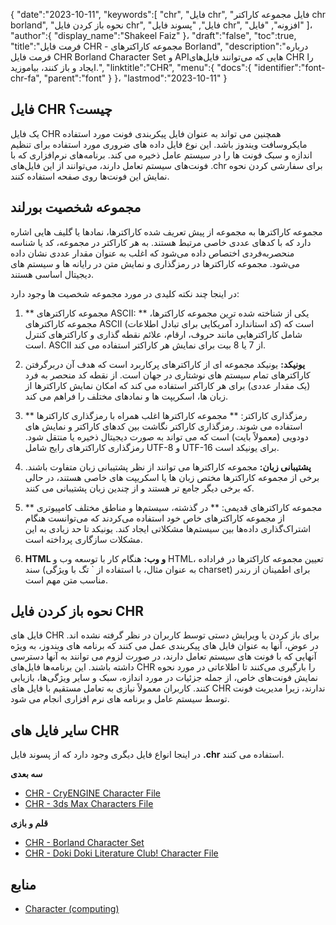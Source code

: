 {
   "date":"2023-10-11",
   "keywords":[
"chr",
"فایل chr",
"فایل مجموعه کاراکتر chr borland",
"نحوه باز کردن فایل chr",
"فایل",
"پسوند فایل chr",
"افزونه",
"فایل"
]،
   "author":{
      "display_name":"Shakeel Faiz"
}،
   "draft":"false",
   "toc":true,
   "title":"فرمت فایل CHR - مجموعه کاراکترهای Borland",
   "description":"درباره فرمت فایل CHR Borland Character Set و APIهایی که می‌توانند فایل‌های CHR را ایجاد و باز کنند، بیاموزید.",
   "linktitle":"CHR",
   "menu":{
      "docs":{
         "identifier":"font-chr-fa",
         "parent":"font"
}
}،
   "lastmod":"2023-10-11"
}

## فایل CHR چیست؟

یک فایل CHR همچنین می تواند به عنوان فایل پیکربندی فونت مورد استفاده مایکروسافت ویندوز باشد. این نوع فایل داده های ضروری مورد استفاده برای تنظیم اندازه و سبک فونت ها را در سیستم عامل ذخیره می کند. برنامه‌های نرم‌افزاری که با فونت‌های سیستم تعامل دارند، می‌توانند از این فایل‌های .chr برای سفارشی کردن نحوه نمایش این فونت‌ها روی صفحه استفاده کنند.

## مجموعه شخصیت بورلند

مجموعه کاراکترها به مجموعه از پیش تعریف شده کاراکترها، نمادها یا گلیف هایی اشاره دارد که با کدهای عددی خاصی مرتبط هستند. به هر کاراکتر در مجموعه، کد یا شناسه منحصربه‌فردی اختصاص داده می‌شود که اغلب به عنوان مقدار عددی نشان داده می‌شود. مجموعه کاراکترها در رمزگذاری و نمایش متن در رایانه ها و سیستم های دیجیتال اساسی هستند.

در اینجا چند نکته کلیدی در مورد مجموعه شخصیت ها وجود دارد:

1.  ** مجموعه کاراکترهای ASCII: ** یکی از شناخته شده ترین مجموعه کاراکترها، مجموعه کاراکترهای ASCII (کد استاندارد آمریکایی برای تبادل اطلاعات) است که شامل کاراکترهایی مانند حروف، ارقام، علائم نقطه گذاری و کاراکترهای کنترل است. ASCII از 7 یا 8 بیت برای نمایش هر کاراکتر استفاده می کند.
    
2.  **یونیکد:** یونیکد مجموعه ای از کاراکترهای پرکاربرد است که هدف آن دربرگرفتن کاراکترهای تمام سیستم های نوشتاری در جهان است. از نقطه کد منحصر به فرد (یک مقدار عددی) برای هر کاراکتر استفاده می کند که امکان نمایش کاراکترها از زبان ها، اسکریپت ها و نمادهای مختلف را فراهم می کند.
    
3.  ** رمزگذاری کاراکتر: ** مجموعه کاراکترها اغلب همراه با رمزگذاری کاراکترها استفاده می شوند. رمزگذاری کاراکتر نگاشت بین کدهای کاراکتر و نمایش های دودویی (معمولاً بایت) است که می تواند به صورت دیجیتال ذخیره یا منتقل شود. رمزگذاری کاراکترهای رایج شامل UTF-8 و UTF-16 برای یونیکد است.
    
4.  **پشتیبانی زبان:** مجموعه کاراکترها می توانند از نظر پشتیبانی زبان متفاوت باشند. برخی از مجموعه کاراکترها مختص زبان ها یا اسکریپت های خاصی هستند، در حالی که برخی دیگر جامع تر هستند و از چندین زبان پشتیبانی می کنند.
    
5.  ** مجموعه کاراکترهای قدیمی: ** در گذشته، سیستم‌ها و مناطق مختلف کامپیوتری از مجموعه کاراکترهای خاص خود استفاده می‌کردند که می‌توانست هنگام اشتراک‌گذاری داده‌ها بین سیستم‌ها مشکلاتی ایجاد کند. یونیکد تا حد زیادی به این مشکلات سازگاری پرداخته است.
    
6.  **HTML و وب:** هنگام کار با توسعه وب و HTML، تعیین مجموعه کاراکترها در فراداده سند (به عنوان مثال، با استفاده از `<meta> تگ با ویژگی charset) برای اطمینان از رندر مناسب متن مهم است.

## نحوه باز کردن فایل CHR

فایل های CHR برای باز کردن یا ویرایش دستی توسط کاربران در نظر گرفته نشده اند. در عوض، آنها به عنوان فایل های پیکربندی عمل می کنند که برنامه های ویندوز، به ویژه آنهایی که با فونت های سیستم تعامل دارند، در صورت لزوم می توانند به آنها دسترسی داشته باشند. این برنامه‌ها فایل‌های CHR را بارگیری می‌کنند تا اطلاعاتی در مورد نحوه نمایش فونت‌های خاص، از جمله جزئیات در مورد اندازه، سبک و سایر ویژگی‌ها، بازیابی کنند. کاربران معمولاً نیازی به تعامل مستقیم با فایل های CHR ندارند، زیرا مدیریت فونت توسط سیستم عامل و برنامه های نرم افزاری انجام می شود.

## سایر فایل های CHR

در اینجا انواع فایل دیگری وجود دارد که از پسوند فایل **.chr** استفاده می کنند.

**سه بعدی**
- [CHR - CryENGINE Character File](/3d/chr-cryengine/)
- [CHR - 3ds Max Characters File](/3d/chr-3ds/)

**قلم و بازی**
- [CHR - Borland Character Set](/font/chr/)
- [CHR - Doki Doki Literature Club! Character File](/game/chr-doki/)

## منابع
- [Character (computing)](https://en.wikipedia.org/wiki/Character_(computing))

